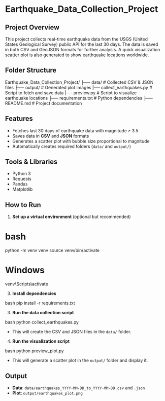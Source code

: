 # Earthquake_Data_Collection_Project

## Project Overview
This project collects real-time earthquake data from the USGS (United States Geological Survey) public API for the last 30 days. The data is saved in both CSV and GeoJSON formats for further analysis. A quick visualization scatter plot is also generated to show earthquake locations worldwide.

## Folder Structure

Earthquake\_Data\_Collection\_Project/
├── data/                                          # Collected CSV & JSON files
├── output/                                        # Generated plot images
|── collect_earthquakes.py                         # Script to fetch and save data
|── preview.py                                     # Script to visualize earthquake locations
├── requirements.txt                               # Python dependencies
├── README.md                                      # Project documentation


## Features
- Fetches last 30 days of earthquake data with magnitude ≥ 3.5
- Saves data in **CSV** and **JSON** formats
- Generates a scatter plot with bubble size proportional to magnitude
- Automatically creates required folders (`data/` and `output/`)

## Tools & Libraries
- Python 3
- Requests
- Pandas
- Matplotlib

## How to Run

1. **Set up a virtual environment** (optional but recommended)
# bash
python -m venv venv
source venv/bin/activate
# Windows
venv\Scripts\activate

3. **Install dependencies**

bash
pip install -r requirements.txt

3. **Run the data collection script**

bash
python collect_earthquakes.py

* This will create the CSV and JSON files in the `data/` folder.

4. **Run the visualization script**

bash
python preview_plot.py

* This will generate a scatter plot in the `output/` folder and display it.

## Output

* **Data**: `data/earthquakes_YYYY-MM-DD_to_YYYY-MM-DD.csv` and `.json`
* **Plot**: `output/earthquakes_plot.png`
